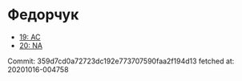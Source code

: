 # Федорчук
- [19: AC](19.md)
- [20: NA](20.md)

Commit: 359d7cd0a72723dc192e773707590faa2f194d13
 fetched at: 20201016-004758
